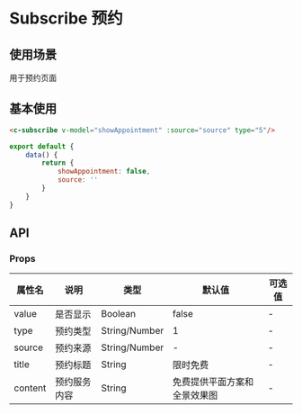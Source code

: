 # Subscribe 预约
## 使用场景
用于预约页面

## 基本使用

```html
<c-subscribe v-model="showAppointment" :source="source" type="5"/>
```
```js
export default {
	data() {
		return {
			showAppointment: false,
			source: ''
		}
	}
}
```


## API
### Props

属性名 | 说明 | 类型 | 默认值 | 可选值
-|-|-|-|-
value | 是否显示 | Boolean | false | -
type | 预约类型 | String/Number | 1 | -
source | 预约来源 | String/Number | - | -
title | 预约标题 | String | 限时免费 | -
content | 预约服务内容  |String | 免费提供平面方案和全景效果图 | -
	 
